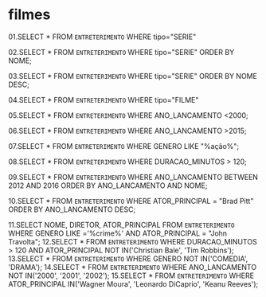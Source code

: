 # filmes

01.SELECT * FROM `ENTRETERIMENTO` WHERE tipo="SERIE"


02.SELECT * FROM `ENTRETERIMENTO` WHERE tipo="SERIE" ORDER BY NOME;


03.SELECT * FROM `ENTRETERIMENTO` WHERE tipo="SERIE" ORDER BY NOME DESC;


04.SELECT * FROM `ENTRETERIMENTO` WHERE tipo="FILME"


05.SELECT * FROM `ENTRETERIMENTO` WHERE ANO_LANCAMENTO <2000;


06.SELECT * FROM `ENTRETERIMENTO` WHERE ANO_LANCAMENTO >2015;


07.SELECT * FROM `ENTRETERIMENTO` WHERE GENERO LIKE "%ação%"; 


08.SELECT * FROM `ENTRETERIMENTO` WHERE DURACAO_MINUTOS > 120; 


09.SELECT * FROM `ENTRETERIMENTO` WHERE ANO_LANCAMENTO BETWEEN 2012 AND 2016 ORDER BY ANO_LANCAMENTO AND NOME;


10.SELECT * FROM `ENTRETERIMENTO` WHERE ATOR_PRINCIPAL = "Brad Pitt" ORDER BY ANO_LANCAMENTO DESC;


11.SELECT NOME, DIRETOR, ATOR_PRINCIPAL FROM `ENTRETERIMENTO` WHERE GENERO LIKE ='%crime%' AND ATOR_PRINCIPAL = "John Travolta";
12.SELECT * FROM `ENTRETERIMENTO` WHERE DURACAO_MINUTOS > 120 AND ATOR_PRINCIPAL NOT IN('Christian Bale', 'Tim Robbins'); 
13.SELECT * FROM `ENTRETERIMENTO` WHERE GENERO NOT IN('COMEDIA', 'DRAMA'); 
14.SELECT * FROM `ENTRETERIMENTO` WHERE ANO_LANCAMENTO NOT IN('2000', '2001', '2002'); 
15.SELECT * FROM `ENTRETERIMENTO` WHERE ATOR_PRINCIPAL IN('Wagner Moura', 'Leonardo DiCaprio', 'Keanu Reeves');
